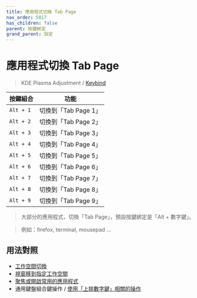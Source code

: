 ```yaml
---
title: 應用程式切換 Tab Page
nav_order: 5017
has_children: false
parent: 按鍵綁定
grand_parent: 設定
---
```



# 應用程式切換 Tab Page

> KDE Plasma Adjustment / [Keybind](https://github.com/samwhelp/kubuntu-adjustment/tree/main/prototype/main/demo-config/keybind/demo-keybind-mode-dolphin)


| 按鍵組合          | 功能     |
| --------- | -------------------------------------------- |
| `Alt + 1` | 切換到「Tab Page 1」 |
| `Alt + 2` | 切換到「Tab Page 2」 |
| `Alt + 3` | 切換到「Tab Page 3」 |
| `Alt + 4` | 切換到「Tab Page 4」 |
| `Alt + 5` | 切換到「Tab Page 5」 |
| `Alt + 6` | 切換到「Tab Page 6」 |
| `Alt + 7` | 切換到「Tab Page 7」 |
| `Alt + 8` | 切換到「Tab Page 8」 |
| `Alt + 9` | 切換到「Tab Page 9」 |


> 大部分的應用程式，切換「Tab Page」，預設按鍵綁定是「Alt + 數字鍵」。

> 例如：firefox, terminal, mousepad ...




## 用法對照

* [工作空間切換](https://samwhelp.github.io/note-about-kubuntu/read/config/keybind/workspace-switch.html)
* [視窗移到指定工作空間](https://samwhelp.github.io/note-about-kubuntu/read/config/keybind/window-move-to-workspace.html)
* [聚焦或開啟常用的應用程式](https://samwhelp.github.io/note-about-kubuntu/read/config/keybind/application-focus-or-launch-favorite.html)
* 通用鍵盤組合鍵操作 / [使用「上排數字鍵」相關的操作](https://samwhelp.github.io/system-modeling/read/zh_tw/spec-keybind/with-number-key)
